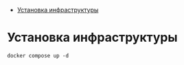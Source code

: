 <!-- TOC -->
* [Установка инфраструктуры](#установка-инфраструктуры)
<!-- TOC -->


# Установка инфраструктуры
```ch
docker compose up -d
```
